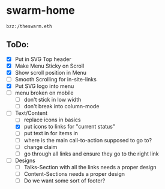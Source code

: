 # swarm-home

`bzz:/theswarm.eth`


## ToDo:

- [x] Put in SVG Top header
- [x] Make Menu Sticky on Scroll
- [x] Show scroll position in Menu
- [ ] Smooth Scrolling for in-site-links
- [x] Put SVG logo into menu
- [ ] menu broken on mobile
    - [ ] don't stick in low width
    - [ ] don't break into column-mode 

- [ ] Text/Content
  - [ ] replace icons in basics
  - [x] put icons to links for "current status"
  - [ ] put text in for items in 
  - [ ] where is the main call-to-action supposed to go to? 
  - [ ] change claim 
  - [ ] go through all links and ensure they go to the right link 

- [ ] Designs
  - [ ] Talks-Section with all the links needs a proper design
  - [ ] Content-Sections needs a proper design
  - [ ] Do we want some sort of footer?  